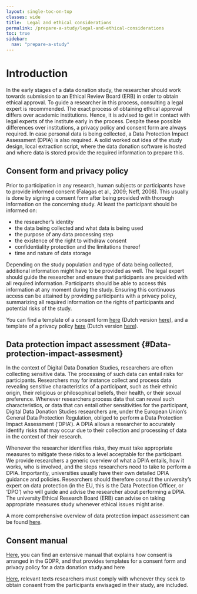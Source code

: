 ```yaml
---
layout: single-toc-on-top
classes: wide
title:  Legal and ethical considerations
permalink: /prepare-a-study/legal-and-ethical-considerations
toc: true
sidebar:
  nav: "prepare-a-study"
---
```


# Introduction

In the early stages of a data donation study, the researcher should work towards submission to an Ethical Review Board (ERB) in order to obtain ethical approval. To guide a researcher in this process, consulting a legal expert is recommended. The exact process of obtaining ethical approval differs over academic institutions. Hence, it is advised to get in contact with legal experts of the institute early in the process. Despite these possible differences over institutions, a privacy policy and consent form are always required. In case personal data is being collected, a Data Protection Impact Assessment (DPIA) is also required. A solid worked out idea of the study design, local extraction script, where the data donation software is hosted and where data is stored provide the required information to prepare this. 

## Consent form and privacy policy

Prior to participation in any research, human subjects or participants have to provide informed consent (Falagas et al., 2009; Neff, 2008). This usually is done by signing a consent form after being provided with thorough information on the concerning study. At least the participant should be informed on:

   - the researcher’s identity
   - the data being collected and what data is being used
   - the purpose of any data processing step
   - the existence of the right to withdraw consent
   - confidentiality protection and the limitations thereof
   - time and nature of data storage

Depending on the study population and type of data being collected, additional information might have to be provided as well. The legal expert should guide the researcher and ensure that participants are provided with all required information. Participants should be able to access this information at any moment during the study. Ensuring this continuous access can be attained by providing participants with a privacy policy, summarizing all required information on the rights of participants and potential risks of the study.

You can find a template of a consent form [here](https://osf.io/cavxm) (Dutch version [here](https://osf.io/85ajc)), and a template of a privacy policy [here](https://osf.io/kmdpc) (Dutch version [here](https://osf.io/hgu38)).


## Data protection impact assessment {#Data-protection-impact-assesment}

In the context of Digital Data Donation Studies, researchers are often collecting sensitive data. The
processing of such data can entail risks for participants. Researchers may for instance collect and
process data revealing sensitive characteristics of a participant, such as their ethnic origin, their
religious or philosophical beliefs, their health, or their sexual preference. Whenever researchers
process data that can reveal such characteristics, or data that can entail other sensitivities for the
participant, Digital Data Donation Studies researchers are, under the European Union’s General Data
Protection Regulation, obliged to perform a Data Protection Impact Assessment (‘DPIA’). A DPIA
allows a researcher to accurately identify risks that may occur due to their collection and processing
of data in the context of their research.

Whenever the researcher identifies risks, they must take appropriate measures to mitigate these
risks to a level acceptable for the participant. We provide researchers a generic overview of what a
DPIA entails, how it works, who is involved, and the steps researchers need to take to perform a
DPIA. Importantly, universities usually have their own detailed DPIA guidance and policies.
Researchers should therefore consult the university’s expert on data protection (in the EU, this is the
Data Protection Officer, or ‘DPO’) who will guide and advise the researcher about performing a DPIA.
The university Ethical Research Board (ERB) can advise on taking appropriate measures study
whenever ethical issues might arise.

A more comprehensive overview of data protection impact assessment can be found [here](https://osf.io/7r6fk).

## Consent manual

[Here](https://osf.io/z64cy), you can find an extensive manual that explains how consent is arranged in the GDPR, and that provides templates for a consent form and privacy policy for a data donation study.and here 

 [Here](https://osf.io/usvxn), relevant texts researchers must comply with whenever they seek to obtain consent from the participants envisaged in their study, are included. 


 
